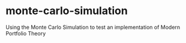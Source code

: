 # monte-carlo-simulation
Using the Monte Carlo Simulation to test an implementation of Modern Portfolio Theory
